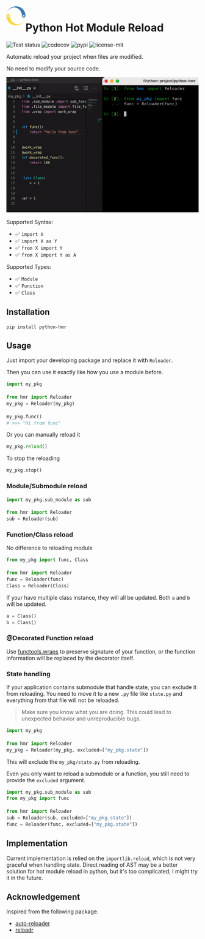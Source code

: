 <img src="img/logo.svg" alt="python-hmr logo" align="left" height="50" />

# Python Hot Module Reload

![Test status](https://img.shields.io/github/workflow/status/Mr-Milk/python-hmr/Test?label=Test&logo=github&style=flat-square)
![codecov](https://img.shields.io/codecov/c/github/Mr-Milk/python-hmr?style=flat-square)
![pypi](https://img.shields.io/pypi/v/python-hmr?logoColor=white&style=flat-square)
![license-mit](https://img.shields.io/github/license/Mr-Milk/python-hmr?color=blue&style=flat-square)

Automatic reload your project when files are modified.

No need to modify your source code.

![reload](img/reload_func.gif)

Supported Syntax:

- ✅ ```import X```
- ✅ ```import X as Y```
- ✅ ```from X import Y```
- ✅ ```from X import Y as A```

Supported Types:

- ✅ `Module`
- ✅ `Function`
- ✅ `Class`

## Installation

```shell
pip install python-hmr
```

## Usage

Just import your developing package and replace it with `Reloader`.

Then you can use it exactly like how you use a module before.

```python
import my_pkg

from hmr import Reloader
my_pkg = Reloader(my_pkg)

my_pkg.func()
# >>> "Hi from func"
```

Or you can manually reload it

```python
my_pkg.reload()
```

To stop the reloading

```python
my_pkg.stop()
```

### Module/Submodule reload

```python
import my_pkg.sub_module as sub

from hmr import Reloader
sub = Reloader(sub)
```

### Function/Class reload

No difference to reloading module

```python
from my_pkg import func, Class

from hmr import Reloader
func = Reloader(func)
Class = Reloader(Class)
```

If your have multiple class instance, they will all be updated. 
Both `a` and `b` will be updated.

```python
a = Class()
b = Class()
```

### @Decorated Function reload

Use [functools.wraps](https://docs.python.org/3/library/functools.html#functools.wraps) to preserve 
signature of your function, or the function information will be replaced by the decorator itself.

### State handling

If your application contains submodule that handle state, 
you can exclude it from reloading. You need to move it to
a new `.py` file like `state.py` and everything from that
file will not be reloaded.

> Make sure you know what you are doing. 
> This could lead to unexpected behavior and unreproducible bugs.

```python
import my_pkg

from hmr import Reloader
my_pkg = Reloader(my_pkg, excluded=["my_pkg.state"])
```

This will exclude the `my_pkg/state.py` from reloading.

Even you only want to reload a submodule or a function, you
still need to provide the `excluded` argument.

```python
import my_pkg.sub_module as sub
from my_pkg import func

from hmr import Reloader
sub = Reloader(sub, excluded=["my_pkg.state"])
func = Reloader(func, excluded=["my_pkg.state"])
```

## Implementation

Current implementation is relied on the `importlib.reload`,
which is not very graceful when handling state. Direct reading of
AST may be a better solution for hot module reload in python,
but it's too complicated, I might try it in the future.

## Acknowledgement

Inspired from the following package.

- [auto-reloader](https://github.com/moisutsu/auto-reloader)
- [reloadr](https://github.com/hoh/reloadr)